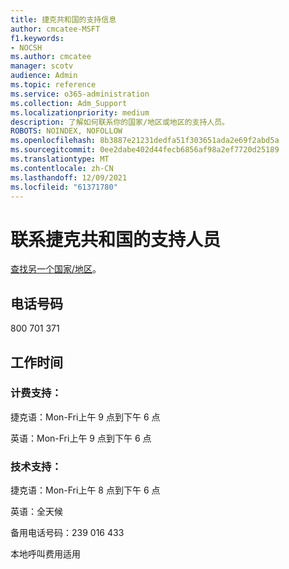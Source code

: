 ```yaml
---
title: 捷克共和国的支持信息
author: cmcatee-MSFT
f1.keywords:
- NOCSH
ms.author: cmcatee
manager: scotv
audience: Admin
ms.topic: reference
ms.service: o365-administration
ms.collection: Adm_Support
ms.localizationpriority: medium
description: 了解如何联系你的国家/地区或地区的支持人员。
ROBOTS: NOINDEX, NOFOLLOW
ms.openlocfilehash: 8b3887e21231dedfa51f303651ada2e69f2abd5a
ms.sourcegitcommit: 0ee2dabe402d44fecb6856af98a2ef7720d25189
ms.translationtype: MT
ms.contentlocale: zh-CN
ms.lasthandoff: 12/09/2021
ms.locfileid: "61371780"
---
```

# <a name="contact-support-for-czech-republic"></a>联系捷克共和国的支持人员

[查找另一个国家/地区](../get-help-support.md)。

## <a name="phone-number"></a>电话号码
800 701 371

## <a name="hours"></a>工作时间
### <a name="billing-support"></a>计费支持：

捷克语：Mon-Fri上午 9 点到下午 6 点

英语：Mon-Fri上午 9 点到下午 6 点

### <a name="technical-support"></a>技术支持：

捷克语：Mon-Fri上午 8 点到下午 6 点

英语：全天候

备用电话号码：239 016 433

本地呼叫费用适用
